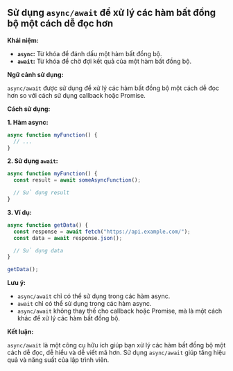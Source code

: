 ## Sử dụng `async/await` để xử lý các hàm bất đồng bộ một cách dễ đọc hơn

**Khái niệm:**

- **`async`:** Từ khóa để đánh dấu một hàm bất đồng bộ.
- **`await`:** Từ khóa để chờ đợi kết quả của một hàm bất đồng bộ.

**Ngữ cảnh sử dụng:**

`async/await` được sử dụng để xử lý các hàm bất đồng bộ một cách dễ đọc hơn so với cách sử dụng callback hoặc Promise.

**Cách sử dụng:**

**1. Hàm async:**

```javascript
async function myFunction() {
  // ...
}
```

**2. Sử dụng `await`:**

```javascript
async function myFunction() {
  const result = await someAsyncFunction();

  // Sử dụng result
}
```

**3. Ví dụ:**

```javascript
async function getData() {
  const response = await fetch("https://api.example.com/");
  const data = await response.json();

  // Sử dụng data
}

getData();
```

**Lưu ý:**

- `async/await` chỉ có thể sử dụng trong các hàm async.
- `await` chỉ có thể sử dụng trong các hàm async.
- `async/await` không thay thế cho callback hoặc Promise, mà là một cách khác để xử lý các hàm bất đồng bộ.

**Kết luận:**

`async/await` là một công cụ hữu ích giúp bạn xử lý các hàm bất đồng bộ một cách dễ đọc, dễ hiểu và dễ viết mã hơn. Sử dụng `async/await` giúp tăng hiệu quả và năng suất của lập trình viên.

